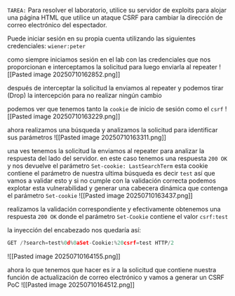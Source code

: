 `TAREA:`
Para resolver el laboratorio, utilice su servidor de exploits para alojar una página HTML que utilice un ataque CSRF para cambiar la dirección de correo electrónico del espectador.

Puede iniciar sesión en su propia cuenta utilizando las siguientes credenciales: `wiener:peter`

como siempre iniciamos sesión en el lab con las credenciales que nos proporcionan e interceptamos la solicitud para luego enviarla al repeater
![[Pasted image 20250710162852.png]]

después de interceptar la solicitud la enviamos al repeater y podemos tirar (Drop) la intercepción para no realizar ningún cambio 

podemos ver que tenemos tanto la `cookie` de inicio de sesión como el `csrf`
![[Pasted image 20250710163229.png]]

ahora realizamos una búsqueda y analizamos la solicitud para identificar sus parámetros
![[Pasted image 20250710163311.png]]

una ves tenemos la solicitud la enviamos al repeater para analizar la respuesta del lado del servidor. en este caso tenemos una respuesta `200 OK` y nos devuelve el parámetro `Set-cookie: LastSearchTerm` esta cookie contiene el parámetro de nuestra ultima búsqueda es decir `test` así que vamos a validar esto y si no cumple con la validación correcta podemos explotar esta vulnerabilidad y generar una cabecera dinámica que contenga el parámetro `Set-cookie`
![[Pasted image 20250710163437.png]]

realizamos la validación correspondiente y efectivamente obtenemos una respuesta `200 OK` donde el parámetro `Set-Cookie` contiene el valor `csrf:test`

la inyección del encabezado nos quedaría así:
```python
GET /?search=test%0d%0aSet-Cookie:%20csrf=test HTTP/2
```

![[Pasted image 20250710164155.png]]

ahora lo que tenemos que hacer es ir a la solicitud que contiene nuestra función de actualización de correo electrónico y vamos a generar un CSRF PoC 
![[Pasted image 20250710164512.png]]

